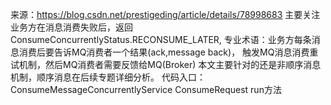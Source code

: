 来源：https://blog.csdn.net/prestigeding/article/details/78998683
主要关注业务方在消息消费失败后，返回ConsumeConcurrentlyStatus.RECONSUME_LATER,
专业术语：业务方每条消息消费后要告诉MQ消费者一个结果(ack,message back)，
触发MQ消息消费重试机制，然后MQ消费者需要反馈给MQ(Broker)
本文主要针对的还是非顺序消息机制，顺序消息在后续专题详细分析。
代码入口：ConsumeMessageConcurrentlyService ConsumeRequest run方法
